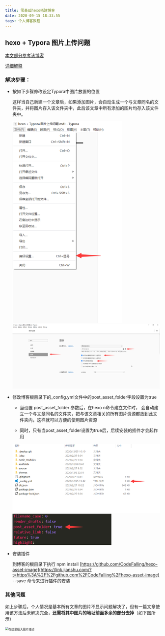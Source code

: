 ```yaml
---
title: 零基础hexo搭建博客
date: 2020-09-15 18:33:55
tags: 个人博客教程
---
```


## hexo + Typora 图片上传问题

[本文部分参考该博客](https://www.jianshu.com/p/8d28027fec76?utm_campaign=maleskine&utm_content=note&utm_medium=seo_notes&utm_source=recommendation)

[详细解释](https://blog.csdn.net/m0_43401436/article/details/107191688)



### 解决步骤：

+ 按如下步骤修改设定Typora中图片放置的位置

  这样当自己新建一个文章后，如果添加图片，会自动生成一个与文章同名的文件夹，并将图片存入该文件夹中，此后该文章中所有添加的图片均存入该文件夹中。

  <img src="hexo + Typora 图片上传问题/image-20210227104710480.png" alt="image-20210227104710480" style="zoom: 80%;" />

  <img src="hexo + Typora 图片上传问题/image-20210227104858400.png" alt="image-20210227104858400"  />

+ 修改博客根目录下的_config.yml文件中的post_asset_folder字段设置为true

  + 当设置 post_asset_folder 参数后，在hexo n命令建立文件时， 会自动建立一个与文章同名的文件夹，把与该文章相关的所有图片资源都放到此文件夹内，这样就可以方便的使用图片资源

  + 同时，只有当post_asset_folder设置为true后，后续安装的插件才会起作用

  <img src="hexo + Typora 图片上传问题/image-20210227105416200.png" alt="image-20210227105416200" style="zoom: 63%;" /><img src="hexo + Typora 图片上传问题/image-20210227105622260.png" alt="image-20210227105622260" style="zoom: 72%;" />

+ 安装插件

  到博客的根目录下执行 npm install [https://github.com/CodeFalling/hexo-asset-image](https://link.jianshu.com/?t=https%3A%2F%2Fgithub.com%2FCodeFalling%2Fhexo-asset-image) --save 命令来进行插件的安装



### 其他问题

如上步骤后，个人情况是基本所有文章的图片不显示问题解决了，但有一篇文章使用该方法后未解决完全，**还需将其中图片的地址前面多余的部分去掉**（如下图所示）

<img src="https://img-blog.csdnimg.cn/20200707235339515.png" alt="在这里插入图片描述" style="zoom:67%;" />